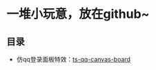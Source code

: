 # 一堆小玩意，放在github~



## 目录

* 仿qq登录面板特效：[ts-qq-canvas-board](https://github.com/Kaakira/-heap/tree/master/ts-qq-canvas-board)

  